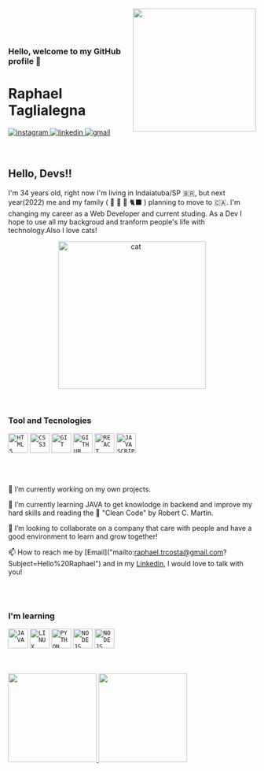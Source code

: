 <img align="right" width="250px" style="margin-top:-20px" src="https://i.ibb.co/HrVv6Wd/Whats-App-Image-2021-12-13-at-11-20-15-AM.jpg">

</br>
</br>

### Hello, welcome to my GitHub profile 👋

<div dsplay="inline-block"> 
 
 <h1 align="left">Raphael Taglialegna</h1>
 
   <a href="https://www.instagram.com/raphaeltaglialegna/" target="_blank">
    <img src="https://img.shields.io/badge/-Instagram-%23E4405F?style=for-the-badge&logo=instagram&logoColor=white" target="_blank" alt="instagram" style="vertical-align:top;">
   </a> 
   
  <a href="https://www.linkedin.com/in/raphaeltaglialegna" target="_blank">
    <img src="https://img.shields.io/badge/-LinkedIn-%230077B5?style=for-the-badge&logo=linkedin&logoColor=white" target="_blank" alt="linkedin" style="vertical-align:top;">
  </a>  
 
  <a href = "mailto:raphael.trcosta@gmail.com? Subject=Hello%20Raphael">
    <img src="https://img.shields.io/badge/Gmail-D14836?style=for-the-badge&logo=gmail&logoColor=white" target="_blank" alt="gmail" style="vertical-align:top;">
  </a>
</div>

</br>
</br>

## Hello, Devs!!

I'm 34 years old, right now I'm living in Indaiatuba/SP :brazil:, but next year(2022) me and my family ( :man: :woman: :girl: :black_cat: ) planning to move to :canada:. I'm changing my career as a Web Developer and current studing. As a Dev I hope to use all my backgroud and tranform people's life with technology.Also I love cats! 

<p align="center">
 <img width="300px"  src="https://i.kym-cdn.com/entries/icons/original/000/026/638/cat.jpg" target="_blank" alt="cat" >
</p>

</br>

### Tool and Tecnologies
<code><img width="40px" src="https://cdn.jsdelivr.net/gh/devicons/devicon/icons/html5/html5-original-wordmark.svg" title = "HTML5"/></code>
<code><img width="40px" src="https://cdn.jsdelivr.net/gh/devicons/devicon/icons/css3/css3-original-wordmark.svg" title = "CSS3"/></code>
<code><img width="40px" src="https://cdn.jsdelivr.net/gh/devicons/devicon/icons/git/git-original.svg" title = "GIT"/></code>
<code><img width="40px" src="https://cdn.jsdelivr.net/gh/devicons/devicon/icons/github/github-original.svg" title = "GITHUB"/></code>
<code><img width="40px" src="https://cdn.jsdelivr.net/gh/devicons/devicon/icons/react/react-original-wordmark.svg" title = "REACT"/></code>
<code><img width="40px" src="https://cdn.jsdelivr.net/gh/devicons/devicon/icons/javascript/javascript-original.svg" title = "JAVASCRIPT"/></code>

</br>
</br>

🔭 I’m currently working on my own projects.


🌱 I’m currently learning JAVA to get knowlodge in backend and improve my hard skills and reading  the :blue_book: "Clean Code" by Robert C. Martin.


👯 I’m looking to collaborate on a company that care with people and have a good environment to learn and grow together!

 
📫 How to reach me by [Email]("mailto:raphael.trcosta@gmail.com? Subject=Hello%20Raphael") and in my [Linkedin](https://www.linkedin.com/in/raphaeltaglialegna), I would love to talk with you! 

</br>
</br>

### I'm learning
<code><img width="40px" src="https://cdn.jsdelivr.net/gh/devicons/devicon/icons/java/java-original.svg" title = "JAVA"/></code>
<code><img width="40px" src="https://cdn.jsdelivr.net/gh/devicons/devicon/icons/linux/linux-original.svg" title = "LINUX"/></code>
<code><img width="40px" src="https://cdn.jsdelivr.net/gh/devicons/devicon/icons/python/python-original-wordmark.svg" title = "PYTHON"/></code>
<code><img width="40px" src="https://cdn.jsdelivr.net/gh/devicons/devicon/icons/nodejs/nodejs-original-wordmark.svg" title = "NODEJS"/></code>
<code><img width="40px" src="https://cdn.jsdelivr.net/gh/devicons/devicon/icons/mongodb/mongodb-plain-wordmark.svg" title = "NODEJS"/></code>

</br>
</br>


<div>
<a href="https://github.com/RaphaelTaglialegna">
<img height="180em" src="https://github-readme-stats.vercel.app/api/top-langs/?username=RaphaelTaglialegna&layout=compact&langs_count=7&theme=dracula"/>
<img height="180em" src="https://github-readme-stats.vercel.app/api?username=RaphaelTaglialegna&show_icons=true&theme=dracula&include_all_commits=true&count_private=true"/>
</div>

  
